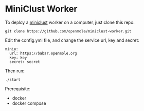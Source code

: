 
# MiniClust Worker

To deploy a [miniclust](https://github.com/openmole/miniclust) worker on a computer, just clone this repo.
```
git clone https://github.com/openmole/miniclust-worker.git
```

Edit the config.yml file, and change the service url, key and secret:
```
minio:
  url: https://babar.openmole.org
  key: key
  secret: secret
```

Then run:
```
./start
```

Prerequisite:
  - docker
  - docker compose

